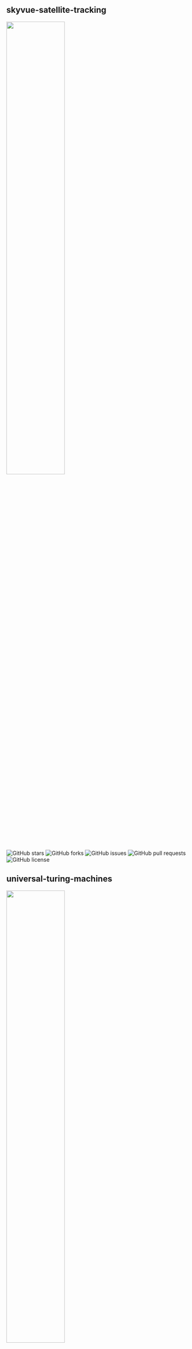 ## skyvue-satellite-tracking

<div align="left">
   <img src="https://github.com/clodoN1109/clodoN1109/assets/104923248/719cc235-b70d-4302-a53c-ef9c12390d8e" width="55%">
</div>

![GitHub stars](https://img.shields.io/github/stars/skyvue-satellite-tracking/skyvue-App)
![GitHub forks](https://img.shields.io/github/forks/skyvue-satellite-tracking/skyvue-App)
![GitHub issues](https://img.shields.io/github/issues/skyvue-satellite-tracking/skyvue-App)
![GitHub pull requests](https://img.shields.io/github/issues-pr/skyvue-satellite-tracking/skyvue-App)
![GitHub license](https://img.shields.io/github/license/skyvue-satellite-tracking/skyvue-App)

## universal-turing-machines

<div align="left">
  
  <img src="https://github.com/clodoN1109/turing-universal-machines/assets/104923248/6b58f7a5-d8ed-4f4f-9e04-21abbde5028c" width="55%">

</div>

  ![GitHub stars](https://img.shields.io/github/stars/clodoN1109/turing-universal-machines)
  ![GitHub forks](https://img.shields.io/github/forks/clodoN1109/turing-universal-machines)
  ![GitHub issues](https://img.shields.io/github/issues/clodoN1109/turing-universal-machines)
  ![GitHub pull requests](https://img.shields.io/github/issues-pr/clodoN1109/turing-universal-machines)
  ![GitHub license](https://img.shields.io/github/license/clodoN1109/turing-universal-machines)


## crossing-rivers

<div align="left">
   <img src="https://github.com/clodoN1109/clodoN1109/assets/104923248/918c26ab-e4bc-47a1-8f01-7d2f5640cf78" width="55%">
</div>

##

<h3> import Universe from '/Universe'; </h3>

<h3>const Earth = new Universe.planet('random'); </h3>

<h3>let Clodo = { </h3>

<div align="left">
  
![DSCN2172](https://user-images.githubusercontent.com/104923248/214688635-cd3537fc-eff6-4363-9bc0-26a6d3bf8b3f.JPG)  

<div align="left">

<a href="https://developer.mozilla.org/pt-BR/docs/Web/JavaScript">![javascript](https://img.shields.io/badge/JavaScript-323330?style=for-the-badge&logo=javascript&logoColor=F7DF1E)</a>
  <a href="https://developer.mozilla.org/pt-BR/docs/Web/HTML">![HTML](https://img.shields.io/badge/HTML5-E34F26?style=for-the-badge&logo=html5&logoColor=white)</a>
  <a href="https://developer.mozilla.org/pt-BR/docs/Web/CSS">![CSS](https://img.shields.io/badge/CSS3-1572B6?style=for-the-badge&logo=css3&logoColor=white)</a>
  <a href="https://www.python.org/">![python](https://img.shields.io/badge/Python-FFD43B?style=for-the-badge&logo=python&logoColor=blue)</a>
  <a href="https://learn.microsoft.com/pt-br/dotnet/csharp/">![C#](https://img.shields.io/badge/C%23-239120?style=for-the-badge&logo=c-sharp&logoColor=white)</a>
  <a href="">![PHP](https://img.shields.io/badge/PHP-777BB4?style=for-the-badge&logo=php&logoColor=white)</a>   



</div>

<div align="left">
  
   <a href=""><img src="https://img.shields.io/badge/Vue.js-35495E?style=for-the-badge&logo=vue.js&logoColor=4FC08D"></a>
    ![React](https://img.shields.io/badge/react-%2320232a.svg?style=for-the-badge&logo=react&logoColor=%2361DAFB)
    <a href="https://dotnet.microsoft.com/en-us/">![dotnet](https://img.shields.io/badge/.NET-512BD4?style=for-the-badge&logo=dotnet&logoColor=white)</a>

</div>

</div>

##
<a href="https://clodo.me">![website](https://img.shields.io/badge/https://clodo.me-blue)</a>

<!---
clodoN1109/clodoN1109 is a ✨ special ✨ repository because its `README.md` (this file) appears on your GitHub profile.
You can click the Preview link to take a look at your changes.
--->
